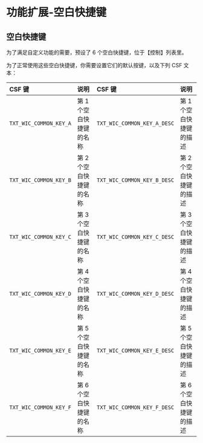 # 功能扩展-空白快捷键

## 空白快捷键

为了满足自定义功能的需要，预设了 6 个空白快捷键，位于【控制】列表里。

为了正常使用这些空白快捷键，你需要设置它们的默认按键，以及下列 CSF 文本：

|CSF 键|说明|CSF 键|说明|
|:-|:-|:-|:-|
|`TXT_WIC_COMMON_KEY_A`|第 1 个空白快捷键的名称|`TXT_WIC_COMMON_KEY_A_DESC`|第 1 个空白快捷键的描述|
|`TXT_WIC_COMMON_KEY_B`|第 2 个空白快捷键的名称|`TXT_WIC_COMMON_KEY_B_DESC`|第 2 个空白快捷键的描述|
|`TXT_WIC_COMMON_KEY_C`|第 3 个空白快捷键的名称|`TXT_WIC_COMMON_KEY_C_DESC`|第 3 个空白快捷键的描述|
|`TXT_WIC_COMMON_KEY_D`|第 4 个空白快捷键的名称|`TXT_WIC_COMMON_KEY_D_DESC`|第 4 个空白快捷键的描述|
|`TXT_WIC_COMMON_KEY_E`|第 5 个空白快捷键的名称|`TXT_WIC_COMMON_KEY_E_DESC`|第 5 个空白快捷键的描述|
|`TXT_WIC_COMMON_KEY_F`|第 6 个空白快捷键的名称|`TXT_WIC_COMMON_KEY_F_DESC`|第 6 个空白快捷键的描述|
